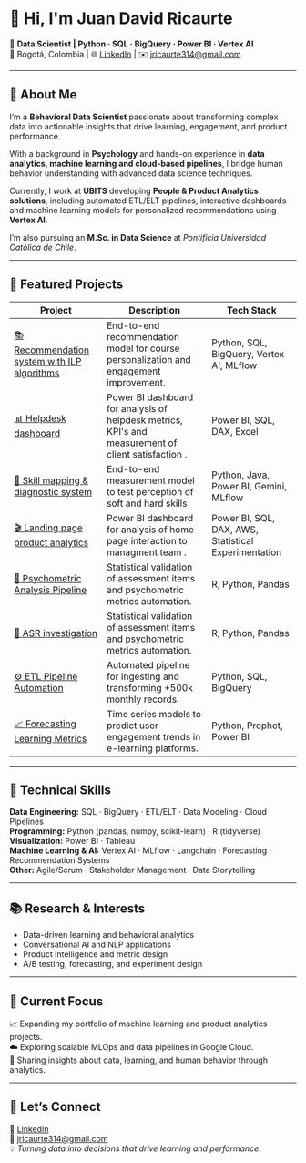 # 👋 Hi, I'm Juan David Ricaurte  

🎯 **Data Scientist | Python · SQL · BigQuery · Power BI · Vertex AI**  
📍 Bogotá, Colombia | 🌐 [LinkedIn](https://www.linkedin.com/in/juan-david-ricaurte-012716283) | ✉️ jricaurte314@gmail.com  

---

## 🧠 About Me  

I’m a **Behavioral Data Scientist** passionate about transforming complex data into actionable insights that drive learning, engagement, and product performance.  

With a background in **Psychology** and hands-on experience in **data analytics, machine learning and cloud-based pipelines**, I bridge human behavior understanding with advanced data science techniques.  

Currently, I work at **UBITS** developing **People & Product Analytics solutions**, including automated ETL/ELT pipelines, interactive dashboards and machine learning models for personalized recommendations using **Vertex AI**.  

I’m also pursuing an **M.Sc. in Data Science** at *Pontificia Universidad Católica de Chile*.  

---

## 🚀 Featured Projects  

| Project | Description | Tech Stack |
|----------|--------------|-------------|
| [📚 Recommendation system with ILP algorithms](https://github.com/jricaurte314-eng/Reccomendation-system-vertexAI) | End-to-end recommendation model for course personalization and engagement improvement. | Python, SQL, BigQuery, Vertex AI, MLflow |
| [📊 Helpdesk dashboard](https://github.com/jricaurte314-eng/Tickets_dashboard/) | Power BI dashboard for analysis of helpdesk metrics, KPI's and measurement of client satisfaction . | Power BI, SQL, DAX, Excel |
| [🧠 Skill mapping & diagnostic system](https://github.com/jricaurte314-eng/Skill-Mapping-Diagnostic-System-Vertex-AI-Embeddings-) | End-to-end measurement model to test perception of soft and hard skills | Python, Java, Power BI, Gemini, MLflow
| [🎬 Landing page product analytics ](https://github.com/jricaurte314-eng/Product_analysis_dashboard) | Power BI dashboard for analysis of home page interaction to managment team . | Power BI, SQL, DAX,  AWS, Statistical Experimentation|
| [🧮 Psychometric Analysis Pipeline](./04-psychometrics-item-analysis) | Statistical validation of assessment items and psychometric metrics automation. | R, Python, Pandas |
| [🧮 ASR investigation](./04-psychometrics-item-analysis) | Statistical validation of assessment items and psychometric metrics automation. | R, Python, Pandas |
| [⚙️ ETL Pipeline Automation](./01-data-pipelines-etl-bigquery) | Automated pipeline for ingesting and transforming +500k monthly records. | Python, SQL, BigQuery |
| [📈 Forecasting Learning Metrics](./05-forecasting-learning-metrics) | Time series models to predict user engagement trends in e-learning platforms. | Python, Prophet, Power BI |

---

## 🧰 Technical Skills  

**Data Engineering:** SQL · BigQuery · ETL/ELT · Data Modeling · Cloud Pipelines  
**Programming:** Python (pandas, numpy, scikit-learn) · R (tidyverse)  
**Visualization:** Power BI · Tableau  
**Machine Learning & AI:** Vertex AI · MLflow · Langchain · Forecasting · Recommendation Systems  
**Other:** Agile/Scrum · Stakeholder Management · Data Storytelling  

---

## 📚 Research & Interests  

- Data-driven learning and behavioral analytics  
- Conversational AI and NLP applications  
- Product intelligence and metric design  
- A/B testing, forecasting, and experiment design  

---

## 🌱 Current Focus  

📈 Expanding my portfolio of machine learning and product analytics projects.  
☁️ Exploring scalable MLOps and data pipelines in Google Cloud.  
💬 Sharing insights about data, learning, and human behavior through analytics.  

---

## 🔗 Let’s Connect  

📍 [LinkedIn](https://www.linkedin.com/in/juan-david-ricaurte-012716283/)  
📧 jricaurte314@gmail.com  
💡 *Turning data into decisions that drive learning and performance.*
